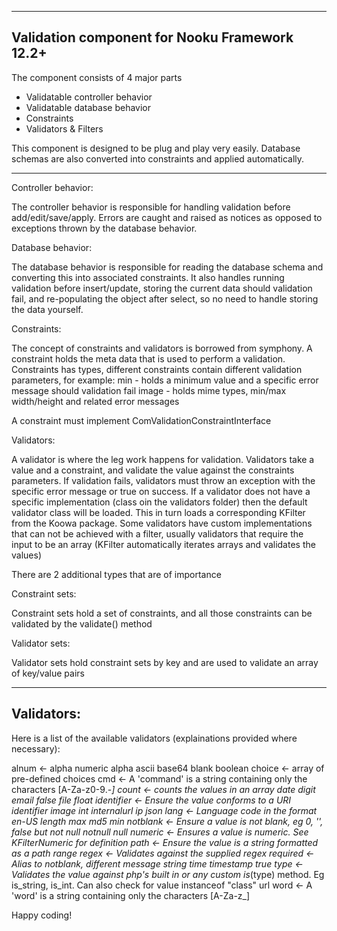--------------------------------------------------------
Validation component for Nooku Framework 12.2+
--------------------------------------------------------

The component consists of 4 major parts

* Validatable controller behavior
* Validatable database behavior
* Constraints
* Validators & Filters

This component is designed to be plug and play very easily.
Database schemas are also converted into constraints and applied automatically.

--------------------------------------------------------

Controller behavior:

The controller behavior is responsible for handling validation before add/edit/save/apply.
Errors are caught and raised as notices as opposed to exceptions thrown by the database behavior.


Database behavior:

The database behavior is responsible for reading the database schema and converting this into associated constraints.
It also handles running validation before insert/update, storing the current data should validation fail,
and re-populating the object after select, so no need to handle storing the data yourself.


Constraints:

The concept of constraints and validators is borrowed from symphony.
A constraint holds the meta data that is used to perform a validation.
Constraints has types, different constraints contain different validation parameters, for example:
    min - holds a minimum value and a specific error message should validation fail
    image - holds mime types, min/max width/height and related error messages

A constraint must implement ComValidationConstraintInterface


Validators:

A validator is where the leg work happens for validation.
Validators take a value and a constraint, and validate the value against the constraints parameters.
If validation fails, validators must throw an exception with the specific error message or true on success.
If a validator does not have a specific implementation (class oin the validators folder) then the default validator
class will be loaded. This in turn loads a corresponding KFilter from the Koowa package.
Some validators have custom implementations that can not be achieved with a filter, usually validators that require
the input to be an array (KFilter automatically iterates arrays and validates the values)

There are 2 additional types that are of importance

Constraint sets:

Constraint sets hold a set of constraints, and all those constraints can be validated by the validate() method

Validator sets:

Validator sets hold constraint sets by key and are used to validate an array of key/value pairs


--------------------------------------------------------

## Validators:

Here is a list of the available validators (explainations provided where necessary):

alnum       <- alpha numeric
alpha
ascii
base64
blank
boolean
choice      <- array of pre-defined choices
cmd         <- A 'command' is a string containing only the characters [A-Za-z0-9.-_]
count       <- counts the values in an array
date
digit
email
false
file
float
identifier  <- Ensure the value conforms to a URI identifier
image
int
internalurl
ip
json
lang        <- Language code in the format en-US
length
max
md5
min
notblank    <- Ensure a value is not blank, eg 0, '', false but not null
notnull
null
numeric     <- Ensures a value is numeric. See KFilterNumeric for definition
path        <- Ensure the value is a string formatted as a path
range
regex       <- Validates against the supplied regex
required    <- Alias to notblank, different message
string
time
timestamp
true
type        <- Validates the value against php's built in or any custom is_(type) method. Eg is_string, is_int. Can also check for value instanceof "class"
url
word        <- A 'word' is a string containing only the characters [A-Za-z_]

Happy coding!
